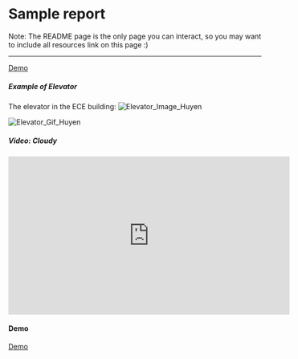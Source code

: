 # Sample report

Note: The README page is the only page you can interact, so you may want to include all resources link on this page :)

---
[Demo](https://nnhuyen.github.io/HCI-HW1-Elevator/demo.html)

##### Example of Elevator

The elevator in the ECE building: 
![Elevator_Image_Huyen](https://i.imgur.com/D8NAp0d.jpg)

![Elevator_Gif_Huyen](https://media.giphy.com/media/fAbByUYxLUGE6ygSvZ/giphy.gif)

##### Video: Cloudy
 <iframe width="560" height="315"
src="https://www.youtube.com/embed/uilkmUoXoLU" 
frameborder="0" 
allow="accelerometer; autoplay; encrypted-media; gyroscope; picture-in-picture" 
allowfullscreen></iframe>

#### Demo
[Demo](https://nnhuyen.github.io/HCI-HW1-Elevator/demo.html)
